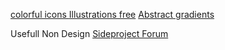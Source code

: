 <a href="https://www.iconshock.com/svg-icons/?ref=producthunt"> colorful icons </a>
<a href="https://www.glazestock.com/?ref=producthunt">Illustrations free</a>
<a href="https://gradienta.io/?ref=producthunt">Abstract gradients</a>
  
Usefull Non Design
<a href="https://www.indiehackers.com/">Sideproject Forum</a>
